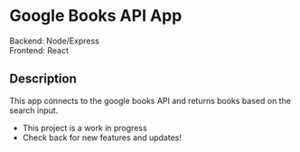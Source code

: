 # Google Books API App

Backend: Node/Express\
Frontend: React

## Description

This app connects to the google books API and returns books based on the search input.

* This project is a work in progress
* Check back for new features and updates!